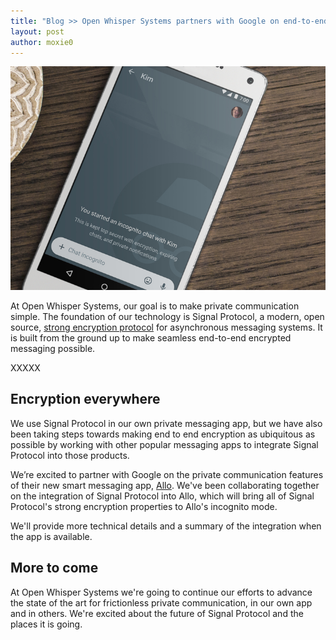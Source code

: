 ```yaml
---
title: "Blog >> Open Whisper Systems partners with Google on end-to-end encryption for Allo"
layout: post
author: moxie0
---
```


<img src="/blog/images/allo-incognito.png" alt="Allo Incognito Chat"/>

At Open Whisper Systems, our goal is to make private communication simple. The foundation of our
technology is Signal Protocol, a modern, open source, [strong encryption protocol](/blog/advanced-ratcheting)
for asynchronous messaging systems. It is built from the ground up to make seamless end-to-end
encrypted messaging possible.

XXXXX

## Encryption everywhere

We use Signal Protocol in our own private messaging app, but we have also been taking steps towards
making end to end encryption as ubiquitous as possible by working with other popular messaging
apps to integrate Signal Protocol into those products.

We’re excited to partner with Google on the private communication features of their new smart
messaging app, [Allo](https://googleblog.blogspot.com/2016/05/allo-duo-apps-messaging-video.html).
We've been collaborating together on the integration of Signal Protocol
into Allo, which will bring all of Signal Protocol's strong encryption properties to Allo's incognito mode.

We'll provide more technical details and a summary of the integration when the app is available.

## More to come

At Open Whisper Systems we're going to continue our efforts to advance the state of the art for
frictionless private communication, in our own app and in others. We're excited about the future
of Signal Protocol and the places it is going.